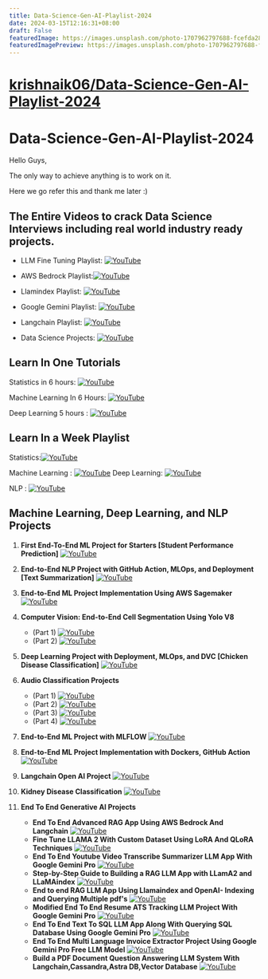 ```yaml
---
title: Data-Science-Gen-AI-Playlist-2024
date: 2024-03-15T12:16:31+08:00
draft: False
featuredImage: https://images.unsplash.com/photo-1707962797688-fcefda2811b1?ixid=M3w0NjAwMjJ8MHwxfHJhbmRvbXx8fHx8fHx8fDE3MTA0NzYxMzh8&ixlib=rb-4.0.3
featuredImagePreview: https://images.unsplash.com/photo-1707962797688-fcefda2811b1?ixid=M3w0NjAwMjJ8MHwxfHJhbmRvbXx8fHx8fHx8fDE3MTA0NzYxMzh8&ixlib=rb-4.0.3
---
```


# [krishnaik06/Data-Science-Gen-AI-Playlist-2024](https://github.com/krishnaik06/Data-Science-Gen-AI-Playlist-2024)

# Data-Science-Gen-AI-Playlist-2024
Hello Guys,

The only way to achieve anything is to work on it.

Here we go refer this and thank me later :)

## The Entire Videos to crack Data Science Interviews including real world industry ready projects.
* LLM Fine Tuning Playlist:  [![YouTube](https://img.shields.io/badge/YouTube-Video-green)](https://www.youtube.com/watch?v=Vg3dS-NLUT4&list=PLZoTAELRMXVN9VbAx5I2VvloTtYmlApe3)
* AWS Bedrock Playlist:[![YouTube](https://img.shields.io/badge/YouTube-Video-green)](https://www.youtube.com/watch?v=2maPaQutcWs&list=PLZoTAELRMXVP8-wzKPtrRST3jNCprvMZj)
* Llamindex Playlist: [![YouTube](https://img.shields.io/badge/YouTube-Video-green)](https://www.youtube.com/watch?v=1eym7BTnuNg&list=PLZoTAELRMXVNOWh1SDXt5NFujQMOt-CWy)

* Google Gemini Playlist: [![YouTube](https://img.shields.io/badge/YouTube-Video-green)](https://www.youtube.com/watch?v=it0l6lx3qI0&list=PLZoTAELRMXVNbDmGZlcgCA3a8mRQp5axb)
* Langchain Playlist: [![YouTube](https://img.shields.io/badge/YouTube-Video-green)](https://www.youtube.com/watch?v=4O1rs7mrNDo&list=PLZoTAELRMXVORE4VF7WQ_fAl0L1Gljtar)
* Data Science Projects: [![YouTube](https://img.shields.io/badge/YouTube-Video-green)](https://www.youtube.com/watch?v=S_F_c9e2bz4&list=PLZoTAELRMXVPS-dOaVbAux22vzqdgoGhG) 

## Learn In One Tutorials

Statistics in 6 hours: [![YouTube](https://img.shields.io/badge/YouTube-Video-green)](https://www.youtube.com/watch?v=LZzq1zSL1bs)

Machine Learning In 6 Hours: [![YouTube](https://img.shields.io/badge/YouTube-Video-green)](https://www.youtube.com/watch?v=JxgmHe2NyeY)

Deep Learning 5 hours : [![YouTube](https://img.shields.io/badge/YouTube-Video-green)](https://www.youtube.com/watch?v=d2kxUVwWWwU)

## Learn In a Week Playlist

Statistics:[![YouTube](https://img.shields.io/badge/YouTube-Video-green)](https://www.youtube.com/watch?v=11unm2hmvOQ&list=PLZoTAELRMXVMgtxAboeAx-D9qbnY94Yay)

Machine Learning : [![YouTube](https://img.shields.io/badge/YouTube-Video-green)](https://www.youtube.com/watch?v=z8sxaUw_f-M&list=PLZoTAELRMXVPjaAzURB77Kz0YXxj65tYz)
Deep Learning: [![YouTube](https://img.shields.io/badge/YouTube-Video-green)](https://www.youtube.com/watch?v=8arGWdq_KL0&list=PLZoTAELRMXVPiyueAqA_eQnsycC_DSBns)

NLP :  [![YouTube](https://img.shields.io/badge/YouTube-Video-green)](https://www.youtube.com/watch?v=w3coRFpyddQ&list=PLZoTAELRMXVNNrHSKv36Lr3_156yCo6Nn)

## Machine Learning, Deep Learning, and NLP Projects

1. **First End-To-End ML Project for Starters [Student Performance Prediction]**  [![YouTube](https://img.shields.io/badge/YouTube-Video-red)](https://www.youtube.com/watch?v=Rv6UFGNmNZg&list=PLZoTAELRMXVPS-dOaVbAux22vzqdgoGhG&index=2)

2. **End-to-End NLP Project with GitHub Action, MLOps, and Deployment [Text Summarization]**  [![YouTube](https://img.shields.io/badge/YouTube-Video-red)](https://www.youtube.com/watch?v=p7V4Aa7qEpw&list=PLZoTAELRMXVOjQdyqlCmOtq1nZnSsWvag&index=3)

3. **End-to-End ML Project Implementation Using AWS Sagemaker** [![YouTube](https://img.shields.io/badge/YouTube-Video-red)](https://www.youtube.com/watch?v=Le-A72NjaWs&list=PLZoTAELRMXVPS-dOaVbAux22vzqdgoGhG&index=16)

4. **Computer Vision: End-to-End Cell Segmentation Using Yolo V8**
    - (Part 1) [![YouTube](https://img.shields.io/badge/YouTube-Video-red)](https://www.youtube.com/watch?v=r8l31swbU1g&list=PLZoTAELRMXVPS-dOaVbAux22vzqdgoGhG&index=17) 
    - (Part 2) [![YouTube](https://img.shields.io/badge/YouTube-Video-red)](https://www.youtube.com/watch?v=eiK-6ZhphiA&list=PLZoTAELRMXVPS-dOaVbAux22vzqdgoGhG&index=18) 

5. **Deep Learning Project with Deployment, MLOps, and DVC [Chicken Disease Classification]** [![YouTube](https://img.shields.io/badge/YouTube-Video-red)](https://www.youtube.com/watch?v=p1bfK8ZJgkE&list=PLZoTAELRMXVPS-dOaVbAux22vzqdgoGhG&index=14)
6. **Audio Classification Projects**
    - (Part 1) [![YouTube](https://img.shields.io/badge/YouTube-Video-red)](https://www.youtube.com/watch?v=mHPpCXqQd7Y&t=644s&pp=ygUga3Jpc2ggbmFpayBhdWRpbyBjbGFzc2lmaWNhdGlvbiA%3D) 
    - (Part 2) [![YouTube](https://img.shields.io/badge/YouTube-Video-red)](https://www.youtube.com/watch?v=4F-cwOkMdTE&t=449s&pp=ygUga3Jpc2ggbmFpayBhdWRpbyBjbGFzc2lmaWNhdGlvbiA%3D)
    - (Part 3) [![YouTube](https://img.shields.io/badge/YouTube-Video-red)](https://www.youtube.com/watch?v=uTFU7qThylE&pp=ygUga3Jpc2ggbmFpayBhdWRpbyBjbGFzc2lmaWNhdGlvbiA%3D) 
    - (Part 4) [![YouTube](https://img.shields.io/badge/YouTube-Video-red)](https://www.youtube.com/watch?v=cqndT517NcQ&pp=ygUga3Jpc2ggbmFpayBhdWRpbyBjbGFzc2lmaWNhdGlvbiA%3D)
7. **End-to-End ML Project with MLFLOW** [![YouTube](https://img.shields.io/badge/YouTube-Video-red)](https://www.youtube.com/watch?v=pxk1Fr33-L4)

8. **End-to-End ML Project Implementation with Dockers, GitHub Action** [![YouTube](https://img.shields.io/badge/YouTube-Video-red)](https://www.youtube.com/watch?v=MJ1vWb1rGwM)
9. **Langchain Open AI Project** [![YouTube](https://img.shields.io/badge/YouTube-Video-red)](https://www.youtube.com/watch?v=_FpT1cwcSLg&list=PLZoTAELRMXVORE4VF7WQ_fAl0L1Gljtar)
10. **Kidney Disease Classification** [![YouTube](https://img.shields.io/badge/YouTube-Video-red)](https://www.youtube.com/watch?v=86BKEv0X2xU)
11. **End To End Generative AI Projects**
    - **End To End Advanced RAG App Using AWS Bedrock And Langchain** [![YouTube](https://img.shields.io/badge/YouTube-Video-red)](https://www.youtube.com/watch?v=0LE5XrxGvbo)
    - **Fine Tune LLAMA 2 With Custom Dataset Using LoRA And QLoRA Techniques** [![YouTube](https://img.shields.io/badge/YouTube-Video-red)](https://www.youtube.com/watch?v=Vg3dS-NLUT4) 
    - **End To End Youtube Video Transcribe Summarizer LLM App With Google Gemini Pro** [![YouTube](https://img.shields.io/badge/YouTube-Video-red)](https://www.youtube.com/watch?v=HFfXvfFe9F8)
    - **Step-by-Step Guide to Building a RAG LLM App with LLamA2 and LLaMAindex** [![YouTube](https://img.shields.io/badge/YouTube-Video-red)](https://www.youtube.com/watch?v=f-AXdiCyiT8)
    - **End to end RAG LLM App Using Llamaindex and OpenAI- Indexing and Querying Multiple pdf's** [![YouTube](https://img.shields.io/badge/YouTube-Video-red)](https://www.youtube.com/watch?v=hH4WkgILUD4)
    - **Modified End To End Resume ATS Tracking LLM Project With Google Gemini Pro** [![YouTube](https://img.shields.io/badge/YouTube-Video-red)](https://www.youtube.com/watch?v=VZOnp2YpY8Q)
    - **End To End Text To SQL LLM App Along With Querying SQL Database Using Google Gemini Pro** [![YouTube](https://img.shields.io/badge/YouTube-Video-red)](https://www.youtube.com/watch?v=wFdFLWc-W4k)
    - **End To End Multi Language Invoice Extractor Project Using Google Gemini Pro Free LLM Model** [![YouTube](https://img.shields.io/badge/YouTube-Video-red)](https://www.youtube.com/watch?v=-ny5_RSMV6kk)
    - **Build a PDF Document Question Answering LLM System With Langchain,Cassandra,Astra DB,Vector Database** [![YouTube](https://img.shields.io/badge/YouTube-Video-red)](https://www.youtube.com/watch?v=zxo3T4aQj6Q)
